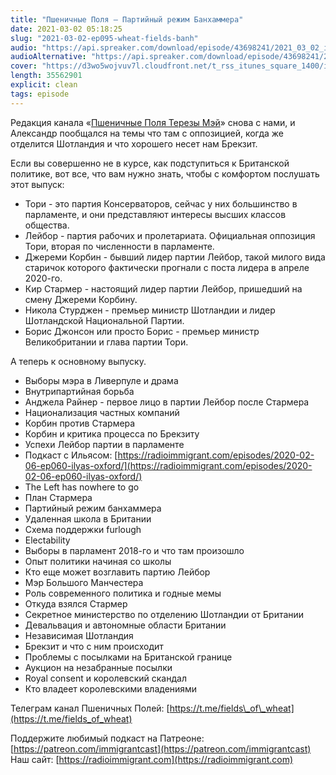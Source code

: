 ```yaml
---
title: "Пшеничные Поля — Партийный режим Банхаммера"
date: 2021-03-02 05:18:25
slug: "2021-03-02-ep095-wheat-fields-banh"
audio: "https://api.spreaker.com/download/episode/43698241/2021_03_02_icast_ep095_wheat_fields_banhammer.mp3"
audioAlternative: "https://api.spreaker.com/download/episode/43698241/2021_03_02_icast_ep095_wheat_fields_banhammer.mp3"
cover: "https://d3wo5wojvuv7l.cloudfront.net/t_rss_itunes_square_1400/images.spreaker.com/original/6cb173d03ef113760910c1d7c4fcfa36.jpg"
length: 35562901
explicit: clean
tags: episode
---
```


Редакция канала «[Пшеничные Поля Терезы Мэй](https://t.me/fields_of_wheat)» снова с нами, и Александр пообщался на темы что там с оппозицией, когда же отделится Шотландия и что хорошего несет нам Брекзит.  
  
Если вы совершенно не в курсе, как подступиться к Британской политике, вот все, что вам нужно знать, чтобы с комфортом послушать этот выпуск:

* Тори - это партия Консерваторов, сейчас у них большинство в парламенте, и они представляют интересы высших классов общества.  
* Лейбор - партия рабочих и пролетариата. Официальная оппозиция Тори, вторая по численности в парламенте.  
* Джереми Корбин - бывший лидер партии Лейбор, такой милого вида старичок которого фактически прогнали с поста лидера в апреле 2020-го.  
* Кир Стармер - настоящий лидер партии Лейбор, пришедший на смену Джереми Корбину.  
* Никола Стурджен - премьер министр Шотландии и лидер Шотландской Национальной Партии.  
* Борис Джонсон или просто Борис - премьер министр Великобритании и глава партии Тори.  
  
А теперь к основному выпуску.  
  
* Выборы мэра в Ливерпуле и драма  
* Внутрипартийная борьба
* Анджела Райнер - первое лицо в партии Лейбор после Стармера  
* Национализация частных компаний  
* Корбин против Стармера
* Корбин и критика процесса по Брекзиту  
* Успехи Лейбор партии в парламенте  
* Подкаст с Ильясом: [https://radioimmigrant.com/episodes/2020-02-06-ep060-ilyas-oxford/](https://radioimmigrant.com/episodes/2020-02-06-ep060-ilyas-oxford/)  
* The Left has nowhere to go  
* План Стармера  
* Партийный режим банхаммера  
* Удаленная школа в Британии  
* Схема поддержки furlough  
* Electability  
* Выборы в парламент 2018-го и что там произошло  
* Опыт политики начиная со школы  
* Кто еще может возглавить партию Лейбор  
* Мэр Большого Манчестера  
* Роль современного политика и годные мемы  
* Откуда взялся Стармер  
* Секретное министерство по отделению Шотландии от Британии  
* Девальвация и автономные области Британии  
* Независимая Шотландия  
* Брекзит и что с ним происходит  
* Проблемы с посылками на Британской границе  
* Аукцион на незабранные посылки  
* Royal consent и королевский скандал  
* Кто владеет королевскими владениями  
  
Телеграм канал Пшеничных Полей: [https://t.me/fields\_of\_wheat](https://t.me/fields_of_wheat)  
  
Поддержите любимый подкаст на Патреоне: [https://patreon.com/immigrantcast](https://patreon.com/immigrantcast)  
Наш сайт: [https://radioimmigrant.com](https://radioimmigrant.com)
